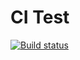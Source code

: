 # CI Test

[![Build status](https://ci.appveyor.com/api/projects/status/uaij1q11t4fsloml?svg=true)](https://ci.appveyor.com/project/freelandos/ajs-hw-11-iterators)